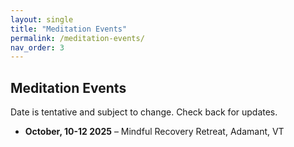 ```yaml
---
layout: single
title: "Meditation Events"
permalink: /meditation-events/
nav_order: 3
---
```

## Meditation Events

Date is tentative and subject to change. Check back for updates.
- **October, 10-12 2025** – Mindful Recovery Retreat, Adamant, VT

<!-- You can embed a calendar or external feed here if desired -->
